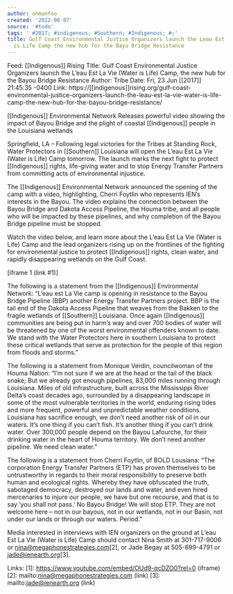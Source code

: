 ```yaml
---
author: ohmanfoo
created: '2022-08-07'
source: '#todo'
tags: ' #2017; #indigenous; #Southern; #Indigenous; #;'
title: Gulf Coast Environmental Justice Organizers launch the Leau Est La Vie Water
  is Life Camp the new hub for the Bayu Bridge Resistance
---
```


Feed: [[Indigenous]] Rising
Title: Gulf Coast Environmental Justice Organizers launch the L’eau Est La Vie 
(Water is Life) Camp, the new hub for the Bayou Bridge Resistance
Author: Tribe
Date: Fri, 23 Jun [[2017]] 21:45:35 -0400
Link: https://[[indigenous]]rising.org/gulf-coast-environmental-justice-organizers-launch-the-leau-est-la-vie-water-is-life-camp-the-new-hub-for-the-bayou-bridge-resistance/
 
[[Indigenous]] Environmental Network Releases powerful video showing the impact of 
Bayou Bridge and the plight of coastal [[Indigenous]] people in the Louisiana 
wetlands 
 
Springfield, LA – Following legal victories for the Tribes at Standing Rock, 
Water Protectors in [[Southern]] Louisiana will open the L’eau Est La Vie (Water is 
Life) Camp tomorrow. The launch marks the next fight to protect [[Indigenous]] 
rights, life-giving water and to stop Energy Transfer Partners from committing 
acts of environmental injustice.
 
The [[Indigenous]] Environmental Network announced the opening of the camp with a 
video, highlighting, Cherri Foytlin who represents IEN’s interests in the Bayou.
The video explains the connection between the Bayou Bridge and Dakota Access 
Pipeline, the Houma tribe, and all people who will be impacted by these 
pipelines, and why completion of the Bayou Bridge pipeline must be stopped.
 
Watch the video below, and learn more about the L’eau Est La Vie (Water is Life)
Camp and the lead organizers rising up on the frontlines of the fighting for 
environmental justice to protect [[Indigenous]] rights, clean water, and rapidly 
disappearing wetlands on the Gulf Coast.
 
[iframe 1 (link #1)]
 
The following is a statement from the [[Indigenous]] Environmental Network: 
“L’eau est La Vie camp is opening in resistance to the Bayou Bridge Pipeline 
(BBP) another Energy Transfer Partners project. BBP is the tail end of the 
Dakota Access Pipeline that weaves from the Bakken to the fragile wetlands of 
[[Southern]] Louisiana. Once again [[Indigenous]] communities are being put in harm’s 
way and over 700 bodies of water will be threatened by one of the worst 
environmental offenders known to date. We stand with the Water Protectors here 
in southern Louisiana to protect these critical wetlands that serve as 
protection for the people of this region from floods and storms.”
 
The following is a statement from Monique Verdin, councilwoman of the Houma 
Nation: 
“I’m not sure if we are at the head or the tail of the black snake; But we 
already got enough pipelines, 83,000 miles running through Louisiana. Miles of 
old infrastructure, built across the Mississippi River Delta’s coast decades 
ago, surrounded by a disappearing landscape in some of the most vulnerable 
territories in the world, enduring rising tides and more frequent, powerful and 
unpredictable weather conditions. Louisiana has sacrifice enough, we don’t need 
another risk of oil in our waters. It’s one thing if you can’t fish. It’s 
another thing if you can’t drink water. Over 300,000 people depend on the Bayou 
Lafourche, for their drinking water in the heart of Houma territory. We don’t 
need another pipeline. We need clean water.”
 
The following is a statement from Cherri Foytlin, of BOLD Lousiana:
“The corporation Energy Transfer Partners (ETP) has proven themselves to be 
untrustworthy in regards to their moral responsibility to preserve both human 
and ecological rights. Whereby they have obfuscated the truth, sabotaged 
democracy, destroyed our lands and water, and even hired mercenaries to injure 
our people, we have but one recourse, and that is to say ‘you shall not pass.’ 
No Bayou Bridge! We will stop ETP. They are not welcome here – not in our 
bayous, not in our wetlands, not in our Basin, not under our lands or through 
our waters. Period.”
 
Media interested in interviews with IEN organizers on the ground at L’eau Est La
Vie (Water is Life) Camp should contact Nina Smith at 301-717-9006 or 
nina@megaphonestrategies.com[2], or Jade Begay at 505-699-4791 or 
jade@ienearth.org[3].
 
Links: 
[1]: https://www.youtube.com/embed/OUd9-qcDZO0?rel=0 (iframe)
[2]: mailto:nina@megaphonestrategies.com (link)
[3]: mailto:jade@ienearth.org (link)